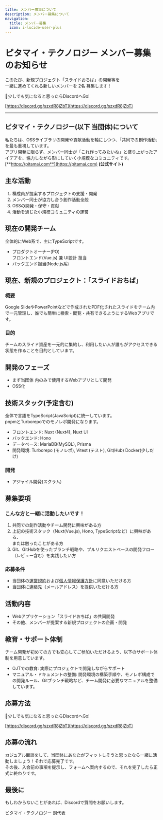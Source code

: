 ```yaml
---
title: メンバー募集について
description: メンバー募集について
navigation:
  title: メンバー募集
  icon: i-lucide-user-plus
---
```


# ピタマイ・テクノロジー メンバー募集のお知らせ

このたび、新規プロジェクト「スライドおちば」の開発等を  
一緒に進めてくれる新しいメンバーを 2名 募集します！

👀少しでも気になると思ったらDiscordへGo!

[https://discord.gg/szxdR8jZbT](https://discord.gg/szxdR8jZbT)

---

## ピタマイ・テクノロジー(以下 当団体)について

私たちは、OSSライブラリの開発や貢献活動を軸にしつつ、「共同での創作活動」を最も重視しています。  
アプリ開発に限らず、メンバー同士が「これ作ってみたいね」と盛り上がったアイデアを、協力しながら形にしていく小規模なコミュニティです。  
[**https://pitamai.com**](https://pitamai.com) **(公式サイト)**

## 主な活動

1. 構成員が提案するプロジェクトの支援・開発
2. メンバー同士が協力し合う創作活動全般
3. OSSの開発・保守・貢献
4. 活動を通じた小規模コミュニティの運営

## 現在の開発チーム

全体的にWeb系で、主にTypeScriptです。

- プロダクトオーナー(PO)  
  フロントエンド(Vue.js) 兼 UI設計 担当
- バックエンド担当(Node.js系)

## 現在、新規のプロジェクト：「スライドおちば」

### 概要

Google SlideやPowerPointなどで作成されたPDF化されたスライドをチーム内で一元管理し、誰でも簡単に検索・閲覧・共有できるようにするWebアプリです。

### 目的

チームのスライド資産を一元的に集約し、利用したい人が誰もがアクセスできる状態を作ることを目的としています。

## 開発のフェーズ

- まず当団体 内のみで使用するWebアプリとして開発
- OSS化

## 技術スタック(予定含む)

全体で言語をTypeScript(JavaScript)に統一しています。  
pnpmとTurborepoでのモノレポ開発になります。

- フロントエンド: Nuxt (Nuxt4), Nuxt UI
- バックエンド: Hono
- データベース: MariaDB(MySQL), Prisma
- 開発環境: Turborepo (モノレポ), Vitest (テスト), Git(Hub) Docker(少しだけ)

### 開発

- アジャイル開発(スクラム)

##

## 募集要項

### こんな方と一緒に活動したいです！

1. 共同での創作活動やチーム開発に興味がある方
2. 上記の技術スタック（Nuxt(Vue.js), Hono, TypeScriptなど）に興味がある、  
   または触ったことがある方
3. Git、GitHubを使ったブランチ戦略や、プルリクエストベースの開発フロー（レビュー含む）を実践したい方

### 応募条件

- 当団体の[運営規約](https://docs.google.com/document/u/0/d/1yI6_JrWZfSfVSf0LfpLfqcBB36_OvJKKMYyTt_WDmj8/edit)および[個人情報保護方針](https://pitamai.com/organization/privacy-policy)に同意いただける方
- 当団体に連絡先（メールアドレス）を提供いただける方

## 活動内容

- Webアプリケーション「スライドおちば」の共同開発
- その他、メンバーが提案する新規プロジェクトの企画・開発

## 教育・サポート体制

チーム開発が初めての方でも安心してご参加いただけるよう、以下のサポート体制を用意しています。

- OJTでの教育: 実際にプロジェクトで開発しながらサポート
- マニュアル・ドキュメントの整備: 開発環境の構築手順や、モノレポ構成での開発ルール、Gitブランチ戦略など、チーム開発に必要なマニュアルを整備しています。

## 応募方法

👀少しでも気になると思ったらDiscordへGo!

[https://discord.gg/szxdR8jZbT](https://discord.gg/szxdR8jZbT)


## 応募の流れ

カジュアル面談をして、当団体にあなたがフィットしそうと思ったなら一緒に活動しましょう！それで応募完了です。  
その後、入会前の事項を提示し、フォームへ案内するので、それを完了したら正式に終わりです。

## 最後に

もしわからないことがあれば、Discordで質問をお願いします。

ピタマイ・テクノロジー 副代表
